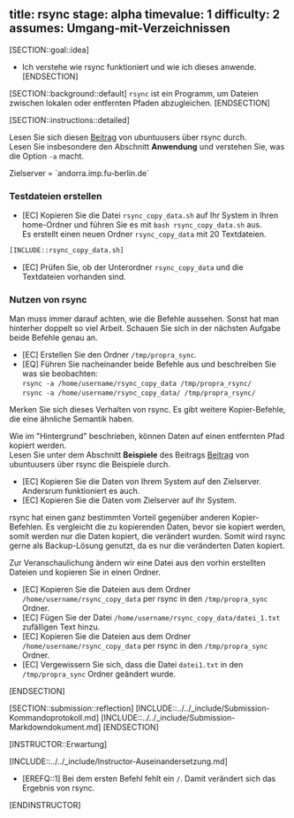 title: rsync
stage: alpha
timevalue: 1
difficulty: 2
assumes: Umgang-mit-Verzeichnissen
---
[SECTION::goal::idea]
- Ich verstehe wie rsync funktioniert und wie ich dieses anwende.
[ENDSECTION]

[SECTION::background::default]
`rsync` ist ein Programm, um Dateien zwischen lokalen oder entfernten Pfaden abzugleichen.
[ENDSECTION]

[SECTION::instructions::detailed]

Lesen Sie sich diesen [Beitrag](https://wiki.ubuntuusers.de/rsync/) von ubuntuusers über rsync durch.  
Lesen Sie insbesondere den Abschnitt **Anwendung** und verstehen Sie, was die Option `-a` macht.

<replacement id='targetserver'>
Zielserver = `andorra.imp.fu-berlin.de`
</replacement>

### Testdateien erstellen

- [EC] Kopieren Sie die Datei `rsync_copy_data.sh` auf Ihr System in Ihren home-Ordner und führen Sie es mit `bash rsync_copy_data.sh` aus.  
Es erstellt einen neuen Ordner `rsync_copy_data` mit 20 Textdateien.

```bash
[INCLUDE::rsync_copy_data.sh]
```

- [EC] Prüfen Sie, ob der Unterordner `rsync_copy_data` und die Textdateien vorhanden sind.

### Nutzen von rsync

Man muss immer darauf achten, wie die Befehle aussehen. Sonst hat man hinterher doppelt so viel 
Arbeit. Schauen Sie sich in der nächsten Aufgabe beide Befehle genau an.

- [EC] Erstellen Sie den Ordner `/tmp/propra_sync`.
- [EQ] Führen Sie nacheinander beide Befehle aus und beschreiben Sie was sie beobachten:  
    `rsync -a /home/username/rsync_copy_data /tmp/propra_rsync/`  
    `rsync -a /home/username/rsync_copy_data/ /tmp/propra_rsync/`  

Merken Sie sich dieses Verhalten von rsync. Es gibt weitere Kopier-Befehle, die eine ähnliche 
Semantik haben.

Wie im "Hintergrund" beschrieben, können Daten auf einen entfernten Pfad kopiert werden.  
Lesen Sie unter dem Abschnitt **Beispiele** des Beitrags
[Beitrag](https://wiki.ubuntuusers.de/rsync/#Beispiele) von ubuntuusers über rsync die Beispiele 
durch.

- [EC] Kopieren Sie die Daten von Ihrem System auf den Zielserver.  
  Andersrum funktioniert es auch.
- [EC] Kopieren Sie die Daten vom Zielserver auf ihr System.

rsync hat einen ganz bestimmten Vorteil gegenüber anderen Kopier-Befehlen. Es vergleicht die zu 
kopierenden Daten, bevor sie kopiert werden, somit werden nur die Daten kopiert, die verändert 
wurden. Somit wird rsync gerne als Backup-Lösung genutzt, da es nur die veränderten Daten kopiert. 

Zur Veranschaulichung ändern wir eine Datei aus den vorhin erstellten Dateien und kopieren Sie in 
einen Ordner.

- [EC] Kopieren Sie die Dateien aus dem Ordner `/home/username/rsync_copy_data` per rsync in den `/tmp/propra_sync` Ordner. 
- [EC] Fügen Sie der Datei `/home/username/rsync_copy_data/datei_1.txt` zufälligen Text hinzu.  
- [EC] Kopieren Sie die Dateien aus dem Ordner `/home/username/rsync_copy_data` per rsync in den `/tmp/propra_sync` Ordner. 
- [EC] Vergewissern Sie sich, dass die Datei `datei1.txt` in den `/tmp/propra_sync` Ordner geändert wurde.

[ENDSECTION]

[SECTION::submission::reflection]
[INCLUDE::../../_include/Submission-Kommandoprotokoll.md]
[INCLUDE::../../_include/Submission-Markdowndokument.md]
[ENDSECTION]

[INSTRUCTOR::Erwartung]

[INCLUDE::../../_include/Instructor-Auseinandersetzung.md]

- [EREFQ::1] Bei dem ersten Befehl fehlt ein `/`. Damit verändert sich das Ergebnis von rsync.

[ENDINSTRUCTOR]